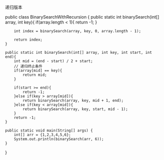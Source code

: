 递归版本

public class BinarySearchWithRecursion {
    public static int binarySearch(int[] array, int key){
        if(array.length < 1){
            return -1;
        }
 
        int index = binarySearch(array, key, 0, array.length - 1);
 
        return index;
    }
 
    public static int binarySearch(int[] array, int key, int start, int end){
        int mid = (end - start) / 2 + start;
        // 递归终止条件
        if(array[mid] == key){
            return mid;
        }
 
        if(start >= end){
            return -1;
        }else if(key > array[mid]){
            return binarySearch(array, key, mid + 1, end);
        }else if(key < array[mid]){
            return binarySearch(array, key, start, mid - 1);
        }
        return -1;
    }
 
    public static void main(String[] args) {
        int[] arr = {1,2,3,4,5,6};
        System.out.println(binarySearch(arr, 6));
    }
}
 
